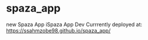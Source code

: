 # spaza_app
new Spaza App
iSpaza App Dev Currrently deployed at: https://ssahmzobe98.github.io/spaza_app/


